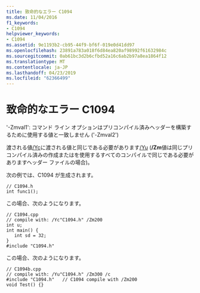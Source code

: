 ```yaml
---
title: 致命的なエラー C1094
ms.date: 11/04/2016
f1_keywords:
- C1094
helpviewer_keywords:
- C1094
ms.assetid: 9e1193b2-cb95-44f9-bf6f-019e0d41dd97
ms.openlocfilehash: 23891a783a018f6d84ea820af98992f61632984c
ms.sourcegitcommit: 0ab61bc3d2b6cfbd52a16c6ab2b97a8ea1864f12
ms.translationtype: MT
ms.contentlocale: ja-JP
ms.lasthandoff: 04/23/2019
ms.locfileid: "62366499"
---
```

# <a name="fatal-error-c1094"></a>致命的なエラー C1094

'-Zmval1': コマンド ライン オプションはプリコンパイル済みヘッダーを構築するために使用する値と一致しません ('-Zmval2')

渡される値[/Yc](../../build/reference/yc-create-precompiled-header-file.md)に渡される値と同じである必要があります[/Yu](../../build/reference/yu-use-precompiled-header-file.md) (**/Zm**値は同じプリコンパイル済みの作成またはを使用するすべてのコンパイルで同じである必要がありますヘッダー ファイルの場合)。

次の例では、C1094 が生成されます。

```
// C1094.h
int func1();
```

この場合、次のようになります。

```
// C1094.cpp
// compile with: /Yc"C1094.h" /Zm200
int u;
int main() {
   int sd = 32;
}
#include "C1094.h"
```

この場合、次のようになります。

```
// C1094b.cpp
// compile with: /Yu"C1094.h" /Zm300 /c
#include "C1094.h"   // C1094 compile with /Zm200
void Test() {}
```